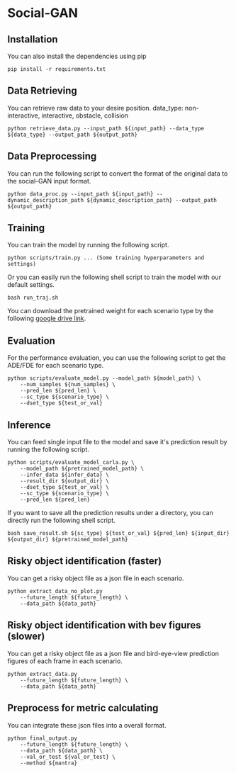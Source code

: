 # Social-GAN

## Installation
You can also install the dependencies using pip
```shell
pip install -r requirements.txt
```

## Data Retrieving
You can retrieve raw data to your desire position. data_type: non-interactive, interactive, obstacle, collision
```shell
python retrieve_data.py --input_path ${input_path} --data_type ${data_type} --output_path ${output_path}
```

## Data Preprocessing
You can run the following script to convert the format of the original data to the social-GAN input format.
```shell
python data_proc.py --input_path ${input_path} --dynamic_description_path ${dynamic_description_path} --output_path ${output_path}
```

## Training
You can train the model by running the following script.
```shell
python scripts/train.py ... (Some training hyperparameters and settings)
```
Or you can easily run the following shell script to train the model with our default settings.
```shell
bash run_traj.sh
```
You can download the pretrained weight for each scenario type by the following [google drive link](https://drive.google.com/drive/u/4/folders/1MjpmgLGMpvrm3WEV9WCuBcwyJh7wGJLy).


## Evaluation
For the performance evaluation, you can use the following script to get the ADE/FDE for each scenario type.
```shell
python scripts/evaluate_model.py --model_path ${model_path} \
    --num_samples ${num_samples} \
    --pred_len ${pred_len} \
    --sc_type ${scenario_type} \
    --dset_type ${test_or_val}
```

## Inference
You can feed single input file to the model and save it's prediction result by running the following script.
```shell
python scripts/evaluate_model_carla.py \
    --model_path ${pretrained_model_path} \
    --infer_data ${infer_data} \
    --result_dir ${output_dir} \
    --dset_type ${test_or_val} \
    --sc_type ${scenario_type} \
    --pred_len ${pred_len}
```

If you want to save all the prediction results under a directory, you can directly run the following shell script.
```shell
bash save_result.sh ${sc_type} ${test_or_val} ${pred_len} ${input_dir} ${output_dir} ${pretrained_model_path}
```

## Risky object identification (faster)
You can get a risky object file as a json file in each scenario.
```shell
python extract_data_no_plot.py
    --future_length ${future_length} \
    --data_path ${data_path} 
```
## Risky object identification with bev figures (slower)
You can get a risky object file as a json file and bird-eye-view prediction figures of each frame in each scenario.
```shell
python extract_data.py
    --future_length ${future_length} \
    --data_path ${data_path} 
```
## Preprocess for metric calculating
You can integrate these json files into a overall format.
```shell
python final_output.py
    --future_length ${future_length} \
    --data_path ${data_path} \
    --val_or_test ${val_or_test} \
    --method ${mantra}
```